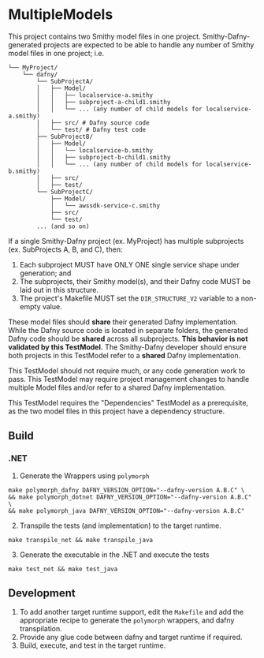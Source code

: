 # MultipleModels

This project contains two Smithy model files in one project.
Smithy-Dafny-generated projects are expected to be able to handle any number of Smithy model files in one project; i.e.

```
└── MyProject/
    └── dafny/
        └── SubProjectA/
        │   ├── Model/
        │   │   ├── localservice-a.smithy
        │   │   ├── subproject-a-child1.smithy
        │   │   └── ... (any number of child models for localservice-a.smithy)
        │   ├── src/ # Dafny source code
        │   └── test/ # Dafny test code
        ├── SubProjectB/
        │   ├── Model/
        │   │   └── localservice-b.smithy
        │   │   ├── subproject-b-child1.smithy
        │   │   └── ... (any number of child models for localservice-b.smithy)
        │   ├── src/
        │   ├── test/
        └── SubProjectC/
            ├── Model/
            │   └── awssdk-service-c.smithy
            ├── src/
            └── test/
        ... (and so on)
```

If a single Smithy-Dafny project (ex. MyProject)
has multiple subprojects (ex. SubProjects A, B, and C), then:

1. Each subproject MUST have ONLY ONE single service shape under generation; and
2. The subprojects, their Smithy model(s), and their Dafny code MUST be laid out in this structure.
3. The project's Makefile MUST set the `DIR_STRUCTURE_V2` variable to a non-empty value.

These model files should **share** their generated Dafny implementation.
While the Dafny source code is located in separate folders,
the generated Dafny code should be **shared** across all subprojects.
**This behavior is not validated by this TestModel.**
The Smithy-Dafny developer should ensure both projects in this TestModel
refer to a **shared** Dafny implementation.

This TestModel should not require much, or any code generation work to pass.
This TestModel may require project management changes to handle multiple Model files
and/or refer to a shared Dafny implementation.

This TestModel requires the "Dependencies" TestModel as a prerequisite,
as the two model files in this project have a dependency structure.

## Build

### .NET

1. Generate the Wrappers using `polymorph`

```
make polymorph_dafny DAFNY_VERSION_OPTION="--dafny-version A.B.C" \
&& make polymorph_dotnet DAFNY_VERSION_OPTION="--dafny-version A.B.C" \
&& make polymorph_java DAFNY_VERSION_OPTION="--dafny-version A.B.C"
```

2. Transpile the tests (and implementation) to the target runtime.

```
make transpile_net && make transpile_java
```

3. Generate the executable in the .NET and execute the tests

```
make test_net && make test_java
```

## Development

1. To add another target runtime support, edit the `Makefile` and add the appropriate recipe to generate the `polymorph` wrappers, and dafny transpilation.
2. Provide any glue code between dafny and target runtime if required.
3. Build, execute, and test in the target runtime.
